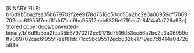 [BINARY FILE: b16d9b5ba2fea35b679702f2ee9178d7516d53cc56a2bc2e3a06959cff7069702cac6f955f7eef81dd71cc9bc95512ecb6326e1719ec7c8414a0d726a93e]
Stored copy: docs/converted-binary/b16d9b5ba2fea35b679702f2ee9178d7516d53cc56a2bc2e3a06959cff7069702cac6f955f7eef81dd71cc9bc95512ecb6326e1719ec7c8414a0d726a93e
